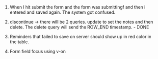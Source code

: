 1. When I hit submit the form and the form was submittingf and then i entered and saved again. The system got confused.

2. discontinue -> there will be 2 queries. update to set the notes and then delete. The delete query will send the ROW_END timestamp. - DONE

3. Reminders that failed to save on server should show up in red color in the table.

4. Form field focus using v-on
